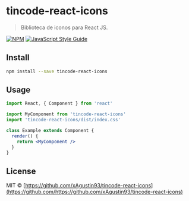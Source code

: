 # tincode-react-icons

> Biblioteca de iconos para React JS.

[![NPM](https://img.shields.io/npm/v/tincode-react-icons.svg)](https://www.npmjs.com/package/tincode-react-icons) [![JavaScript Style Guide](https://img.shields.io/badge/code_style-standard-brightgreen.svg)](https://standardjs.com)

## Install

```bash
npm install --save tincode-react-icons
```

## Usage

```jsx
import React, { Component } from 'react'

import MyComponent from 'tincode-react-icons'
import 'tincode-react-icons/dist/index.css'

class Example extends Component {
  render() {
    return <MyComponent />
  }
}
```

## License

MIT © [https://github.com/xAgustin93/tincode-react-icons](https://github.com/https://github.com/xAgustin93/tincode-react-icons)
